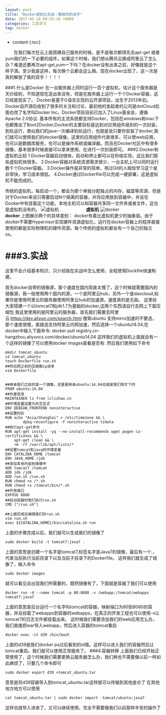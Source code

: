 ```yaml
---
layout: post
title: "Docker虚拟化实战：解放你的双手"
date: 2017-05-18 09:55:18 +0800
categories: 工具学习
tag: docker
---
```


* content
{:toc}


　　在我们每次在云上面搭建自己服务的时候，是不是每次都得先去apt-get 或者 yum我们的一下必要的组件，如果这个时候，我们想从腾讯云换成阿里云了怎么办？难道还要再次apt-get,yum一下吗？在docker没有出来之前，好像就是这个样子滴。至少我是这样，每次换个云都会这么搞，现在docker出现了，这一次是真的解放了我的双手！！！！

  
  
  ###1.什么是Docker
  在一台服务器上同时运行一百个虚拟机，估计这个服务器是天价级别，不知道现在造出来没有，但是在服务器上运行一千个Docker容器，这已经是现实了。
  Docker是基于G语言实现的云开源项目，出生于2013年初。Docker自开源后收到了很多的关注和讨论，最初他的发起者的公司是dotCloud后面也改了名字叫Docker Inc。Docker项目目前已加入了Linux基金会，遵循Apache 2.0协议.
  基本所有的主流系统都支持Docker，包括在windows和mac下也都推出了Boot2Docker,Docker的主要目标是达到对应用组件级别的一次封装，到处运行，类似我们的java一次编译到处运行，也就是说只要你安装了docker,我们就可以使用我们的docker镜像。这里的应用组件代表很多，可以使web应用，也可以是数据库服务，也可以是操作系统或编译器。而且在Docker社区中有很多镜像，基本很多时候直接可以拿来使用，在进行一次封装即可。
  ###2.Docker和虚拟机比较
  1.Docker容器启动很快，启动和停止都可以在秒级实现，这比我们那些虚拟机快很多。
  2.Docker容器对系统资源需求很少，一台主机上可以同时运行数千个Docker容器。
  3.Docker操作是非常的简单，用过Git的人相信学习这个是非常快，学习成本很低。
  4.Docker通过Dockerfile可以完成一键部署，这是虚拟机不能完成的。
  
  传统的虚拟机，每启动一个，都会为那个单独分配独占的内存，磁盘等资源，但是对于Docker来说只需要启动N个隔离的容器，并将应用放到容器中，并且在Docker中有挂载这个功能，本地主机可以和容器共享同一文件夹或者文件，这也是虚拟机没有的。
  ![虚拟机](http://7u2qr4.com1.z0.glb.clouddn.com/blog_%E5%9B%BE%E7%89%871.png)
  　　　　　　**虚拟机**
  ![docker](http://7u2qr4.com1.z0.glb.clouddn.com/blog_%E5%9B%BE%E7%89%872.png)
   　　　　　　**docker**
   上图展示两个的具体差别：
   docker有着比虚拟机更少的抽象层。由于docker不需要Hypervisor实现硬件资源虚拟化，运行在docker容器上的程序直接使用的都是实际物理机的硬件资源。每个传统的虚拟机都会有一个自己的独立os。
   
  
  ###3.实战
  ==
  这里不会介绍基本知识，只介绍我在实战中怎么使用，全程使用Dockfile快速构建。
  
  首先docker自带的镜像源，那个速度在国内简直太慢了，这个时候就需要国内的镜像源，我一般使用两个国内的源，一个是阿里云hub，另外一个是daocloud,如果你是使用阿里云的服务器使用阿里云hub的加速源，速度真的是无敌。
  这里给大家搭建一个以tomcat7和jdk1.7为基础的docker,这两个东西请自行去网上下载压缩包
  我这里使用的是阿里云的服务器，首先我们需要去阿里云:https://dev.aliyun.com/search.html
  搜索ubuntu
  支持mirro加速的不要选，那个速度很慢，直接选支持阿里云内网加速，然后选择一个ubuntu14.04,在docker中输入下面命令:
  docker pull registry.cn-hangzhou.aliyuncs.com/docker/ubuntu14.04
  这样我们的虚拟机上面就会有一个这样的镜像了可以使用docker images查看是否有:
  然后我们使用如下命令
  
  ```
  mkdir tomcat_ubuntu
  cd tomcat_ubuntu
  touch Dockerfile run.sh
  ##然后把之前的压缩都cp进来
  vim Dockerfile
  
  
  ##继承我们之前的某一个镜像，这里是继承ubuntu:14.04也就是我们刚才下的
  FROM ubuntu:14.04
  ##作者信息
  MAINTAINER lz from lclizhao.cn
  ##环境变量设置为非交互式
  ENV DEBIAN_FRONTEND noninteractive
  ##设置时区
  RUN echo "Asia/Shanghai" > /etc/timezone && \
          dpkg-reconfigure -f noninteractive tzdata
  ##执行apt-get命令
  RUN apt-get install -yq --no-install-recommends wget pwgen ca-certificates && \
      apt-get clean && \
      rm -rf /var/lib/apt/lists/*
  ##设置tomcat和java的环境变量
  ENV CATALINA_HOME /tomcat
  ENV JAVA_HOME /jdk
  ##添加本地内容到镜像中
  ADD tomcat7 /tomcat
  ADD jdk /jdk
  ADD run.sh /run.sh
  RUN chmod +x /*.sh
  RUN chmod +x /tomcat/bin/*.sh
  ##开放端口
  EXPOSE 8080
  ##启动容器时我们执行run.sh
  CMD ["/run.sh"]
  
  ##上面完成后编辑我们的run.sh
  vim run.sh
  exec ${CATALINA_HOME}/bin/catalina.sh run
  ```
  上面的步骤完成以后，我们就可以生成我们的镜像了
  ```
  sudo docker build -t tomcat7:java7 .
  ```
  上面的意思是创建一个名字是tomcat7,标签名字是Java7的镜像，最后有一个.，代表当前执行当前目录下以及当前子目录下的Dockerfile。
  这样我们就生成了镜像了，输入命令
  
  ```
  sudo docker images
  ```
  就可以看见会出现我们所需要的，既然镜像有了，下面就是容器了我们可以使用
  
  ```
  docker run -d --name tomcat -p 80:8080 -v /webapp:/tomcat/webapps tomcat7:java7
  ```
  上面的意思是后台运行一个名字叫tomcat的容器，映射端口为80到8080的容器，并且挂载了webapps到容器的webapps，在真正的开发工程也可以使用-v让tomcat7的日志文件都挂载出来。
  这时候我们需要添加我们的web应用怎么办，我们直接把war导入webapp，然后进入容器的tomcat重启
  
  ```
  docker exec -it d39 /bin/bash
  ```
  上面的d39是我们docker ps过后看到的id值。这样可以进入我们的容器然后让tomcat重启。我们就可以使用正常服务了。
  ###4.容器转移
  上面我们已经开始正常使用了，这个时候我们需要更换云服务器怎么办，我们再也不需要像以前一样如此麻烦了，只要几个命令即可
  
  ```
  sudo docker export d39 >tomcat_ubuntu.tar
  ```
  意思是将d39容器导入到tomcat_ubuntu.tar这样就可以传输到其他底仓了
  在其他地方地方可以使用
  
  ```
  cat tomcat_ubuntu.tar | sudo docker import -tomcat/ubuntu:java7
  ```
  这样也就导入进来了，又可以继续使用，完全不需要像我们以前那样辛苦的操作了
  
   

<br>